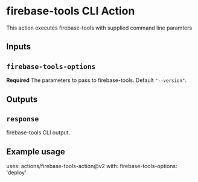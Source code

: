 # firebase-tools CLI Action

This action executes firebase-tools with supplied command line paramters

## Inputs

## `firebase-tools-options`

**Required** The parameters to pass to firebase-tools. Default `"--version"`.

## Outputs

## `response`

firebase-tools CLI output.

## Example usage

uses: actions/firebase-tools-action@v2
with:
  firebase-tools-options: 'deploy'